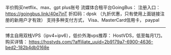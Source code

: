 半价购买netflix、max、gpt plus账号
流媒体合租平台GoingBus：
注册入口：https://goingbus.link/40e7inT
折扣码：dpsk （九折优惠，只有使用上面链接注册的新用户才有效）
支持多种支付方式， Visa、MasterCard信用卡， paypal

-------------------------------------------------------------------------
博主自用双栈VPS（ipv4+ipv6），低价外海vps推荐： HostVDS，低至每月1刀。 
购买详情： https://hostvds.com/?affiliate_uuid=2b9179a7-6900-4636-bed2-182b4db0168e
